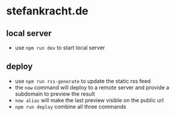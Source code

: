 # stefankracht.de

## local server

- use `npm run dev` to start local server

## deploy

- use `npm run rss-generate` to update the static rss feed
- the `now` command will deploy to a remote server and provide a subdomain to preview the result
- `now alias` will make the last preview visible on the public url
- `npm run deploy` combine all three commands
